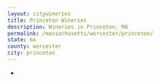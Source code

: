 ```yaml
---
layout: citywineries
title: Princeton Wineries
description: Wineries in Princeton, MA
permalink: /massachusetts/worcester/princeton/
state: ma
county: worcester
city: princeton
---
```

-

